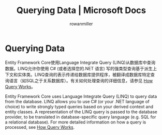 ﻿---
title: Querying Data | Microsoft Docs
author: rowanmiller
ms.author: divega

ms.date: 10/27/2016

ms.assetid: 7c65ec3e-46c8-48f8-8232-9e31f96c277b
ms.technology: entity-framework-core
 
uid: core/querying/index
---
# Querying Data

Entity Framework Core使用Language Integrate Query (LINQ)从数据库中查询数据。LINQ允许你使用 C# (或者选择您的.NET 语言) 写的强类型查询基于派生上下文和实体类。LINQ查询的表示传递给数据库提供程序，被翻译成数据库特定查询语言（如SQL之于关系数据库）。有关如何处理查询的详细信息，请参见 [How Query Works](overview.html)。

Entity Framework Core uses Language Integrate Query (LINQ) to query data from the database. LINQ allows you to use C# (or your .NET language of choice) to write strongly typed queries based on your derived context and entity classes. A representation of the LINQ query is passed to the database provider, to be translated in database-specific query language (e.g. SQL for a relational database). For more detailed information on how a query is processed, see [How Query Works](overview.html).
